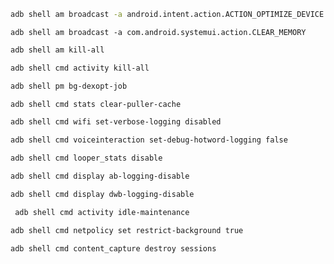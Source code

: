 

```sh
adb shell am broadcast -a android.intent.action.ACTION_OPTIMIZE_DEVICE
```
```
adb shell am broadcast -a com.android.systemui.action.CLEAR_MEMORY
```
```sh
adb shell am kill-all
```
```sh
adb shell cmd activity kill-all
```
```sh
adb shell pm bg-dexopt-job
```
```sh
adb shell cmd stats clear-puller-cache
```
```sh
adb shell cmd wifi set-verbose-logging disabled
```
```sh
adb shell cmd voiceinteraction set-debug-hotword-logging false
```
```sh
adb shell cmd looper_stats disable
```
```sh
adb shell cmd display ab-logging-disable
```
```sh
adb shell cmd display dwb-logging-disable
```
```sh
 adb shell cmd activity idle-maintenance
```
```sh
adb shell cmd netpolicy set restrict-background true
```
```sh
adb shell cmd content_capture destroy sessions
```
